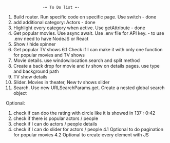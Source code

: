                     -= To Do list =-

1. Build router. Run specific code on specific page. Use switch - done
2. add additional category: Actors - done
3. Highlight every category when active. Use getAttribute - done
4. Get popular movies. Use async await. Use .env file for API key. - to use .env need to have NodeJS or React
5. Show / hide spinner
6. Get popular TV shows
   6.1 Check if I can make it with only one function for popular movies and TV shows
7. Movie details. use window.location.search and split method
8. Create a back drop for movie and tv show on details pages. use type and background path
9. TV show details
10. Slider. Movies in theater, New tv shows slider
11. Search. Use new URLSearchParams.get. Create a nested global search object

Optional:

1. check if can doo the rating with circle like it is showed in 137 : 0:42
2. check if there is popular actors / people
3. check if I can do actors / people details
4. check if I can do slider for actors / people
   4.1 Optional to do pagination for popular movies
   4.2 Optional to create every element with JS
